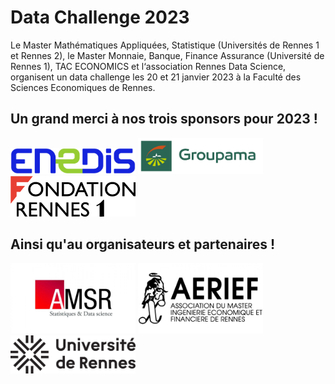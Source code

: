 # Data Challenge 2023

Le Master Mathématiques Appliquées, Statistique (Universités de Rennes 1 et Rennes 2), le Master Monnaie, Banque, Finance Assurance (Université de Rennes 1), TAC ECONOMICS et l‘association Rennes Data Science, organisent un data challenge les 20 et 21 janvier 2023 à la Faculté des Sciences Economiques de Rennes.

## Un grand merci à nos trois sponsors pour 2023 !
<img src="img/logo_enedis.png" width="200">
<img src="img/Groupama_FB_RVB.jpg" width="200">
<img src="img/logo-Fondation-Rennes1-couleur-nobaseline.png" width="200">

## Ainsi qu'au organisateurs et partenaires !
<img src="img/logo_amsr.jpg" width="200">
<img src="img/logo_aerief.jpg" width="200">
<img src="img/UNIRENNES_LOGOnoir_0.png" width="200">
